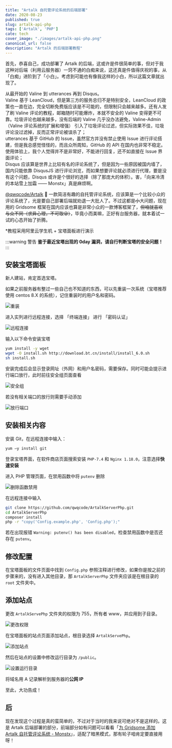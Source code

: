 ```yaml
---
title: "Artalk 自托管评论系统的后端部署"
date: 2020-08-23
published: true
slug: artalk-api-php
tags: ['Artalk', 'PHP']
cate: tech
cover_image: "./images/artalk-api-php.png"
canonical_url: false
description: "Artalk 的后端部署教程"
---
```


首先，恭喜自己，成功部署了 Artalk 的后端，这或许是件很简单的事，但对于我这种对后端（利用云服务器）一窍不通的白痴来说，这还真是件值得庆祝的事，从「白痴」进阶到了「小白」。考虑到可能也有像我这样的小白，所以这篇文章就出现了。

从最开始的 Valine 到 utterances 再到 Disqus。  
Valine 基于 LeanCloud，但是第三方的服务总归不是特别安全，LeanCloud 的政策也一直在边，完全切断免费版应该是不可能的，但限制只会越来越多。还有人发了刷 Valine 评论的教程，邮箱随时可能爆炸，本就不安全的 Valine 变得更不可靠。垃圾评论也越来越多，没有后端的 Valine 几乎没办法避免，Valine-Admin（Valine 评论系统的扩展和增强） 引入了垃圾评论过滤，但实际效果不佳，垃圾评论没过滤掉，反而正常评论被误杀了；  
utterances 基于 GitHub 的 Issue，虽然官方并没有禁止使用 Issue 进行评论搭建，但是我总感觉怪怪的，而且众所周知，GitHub 的 API 在国内也非常不稳定。使用体验上，我个人觉得并不是非常好，不能进行回复，还不如直接在 Issue 界面评论；  
Disqus 应该算是世界上比较有名的评论系统了，但是因为一些原因被国内墙了，国内只能依靠 DisqusJS 进行评论浏览，而如果想要评论就必须进行代理，要是没有这个问题，Disqus 或许是个很好的选择（除了那庞大的体积）。害，「向来冷清的本站雪上加霜 —— Monstx」真是麻烦啊。

[@qwqcode/Artalk](https://github.com/qwqcode/Artalk) 🌌 一款简洁有趣的自托管评论系统，应该算是一个比较小众的评论系统了，光是要自己部署后端就劝退一大批人了。不过这都是~~小~~大问题，现在用的 Gridsome 框架在国内应该也算是非常小众的一款博客框架了，~~但咱就喜欢与众不同（求异心理，不可取😜）~~，毕竟小而美嘛，正好有台服务器，就本着试一试的心态开始了折腾。

*教程采用阿里云学生机 + 宝塔面板进行演示

:::warning 警告
**鉴于最近宝塔出现的 0day 漏洞，请自行判断宝塔的安全问题！**
:::

## 安装宝塔面板

新人建站，肯定首选宝塔。

如果之前服务器有整过一些自己也不知道的东西，可以先重装一次系统（宝塔推荐使用 centos 8.X 的系统），记住重装时的用户名和密码。

![重装](https://rmt.dogedoge.com/fetch/royce/storage/artalk-api-php/re-install.png?fmt=webp)

进入实列进行远程连接，选择 「终端连接」 进行 「密码认证」

![远程连接](https://rmt.dogedoge.com/fetch/royce/storage/artalk-api-php/remote.png?fmt=webp)

输入以下命令安装宝塔

```bash
yum install -y wget
wget -O install.sh http://download.bt.cn/install/install_6.0.sh
sh install.sh
```

安装完成后会显示登录网址（外网）和用户名密码，需要保存。同时可能会提示进行端口放行，此时前往安全组页面查看

![安全组](https://rmt.dogedoge.com/fetch/royce/storage/artalk-api-php/safe.png?fmt=webp)

若没有相关端口的放行则需要手动添加

![放行端口](https://rmt.dogedoge.com/fetch/royce/storage/artalk-api-php/port.png?fmt=webp)

## 安装相关内容

安装 Git，在远程连接中输入：

```bash
yum –y install git
```

登录宝塔界面，在软件商店页面搜索安装 `PHP-7.4` 和 `Nginx 1.18.0`，注意选择**快速安装**

进入 PHP 管理页面，在禁用函数中将 `putenv` 删除

![删除函数禁用](https://rmt.dogedoge.com/fetch/royce/storage/artalk-api-php/putenv.png?fmt=webp)

在远程连接中输入

```bash
git clone https://github.com/qwqcode/ArtalkServerPhp.git
cd ArtalkServerPhp
composer install
php -r "copy('Config.example.php', 'Config.php');"
```

若在出现报错 `Warning: putenv() has been disabled`，检查禁用函数中是否还存在 `putenv`。

## 修改配置

在宝塔面板的文件页面中找到 `Config.php` 参照注释进行修改，如果你是按之前的步骤来的，没有进入其他目录，那 `ArtalkServerPhp` 文件夹应该是在根目录的 `root` 文件夹中。

## 添加站点

更改 `ArtalkServePhp` 文件夹的权限为 755，所有者 www，并应用到子目录。

![更改权限](https://rmt.dogedoge.com/fetch/royce/storage/artalk-api-php/authority.png?fmt=webp)

在宝塔面板的站点页面添加站点，根目录选择 `ArtalkServePhp`。

![添加站点](https://rmt.dogedoge.com/fetch/royce/storage/artalk-api-php/site.png?fmt=webp&q=80)

然后在站点的设置中修改运行目录为 `/public`。

![设置运行目录](https://rmt.dogedoge.com/fetch/royce/storage/artalk-api-php/run_directory.png?fmt=webp)

将域名用 A 记录解析到服务器的**公网 IP**

至此，大功告成！

## 后

现在发现这个过程是真的蛮简单的，不过对于当时的我来说可绝对不是这样的。这是 Artalk 后端部署的部分，前端部分如有问题可以看看「[为 Gridsome 添加 Artalk 自托管评论系统 - Monstx](https://blog.monsterx.cn/code/use-self-hosted-comment-system-in-gridsome/)」，适配了暗黑模式，那有轮子咱肯定要直接用呀！
